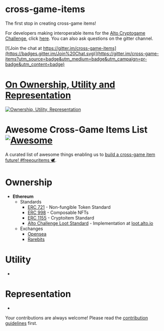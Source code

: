 # cross-game-items

The first stop in creating cross-game items! 

For developers making interoperable items for the [Alto Cryptogame Challenge](https://loot.alto.io/), click [here](docs/acc). You can also ask questions on the gitter channel.

[![Join the chat at https://gitter.im/cross-game-items](https://badges.gitter.im/Join%20Chat.svg)](https://gitter.im/cross-game-items?utm_source=badge&utm_medium=badge&utm_campaign=pr-badge&utm_content=badge)

# [On Ownership, Utility and Representation](https://medium.com/alto-io/what-makes-an-in-game-item-a-cryptoitem-part-1-b3802525bf20)

[![Ownership, Utility, Representation](https://cdn-images-1.medium.com/max/1000/1*pgvO8LJTmc-6_dQj0CXu6w.png)](https://medium.com/alto-io/what-makes-an-in-game-item-a-cryptoitem-part-1-b3802525bf20)

# Awesome Cross-Game Items List [![Awesome](https://cdn.rawgit.com/sindresorhus/awesome/d7305f38d29fed78fa85652e3a63e154dd8e8829/media/badge.svg)](https://github.com/sindresorhus/awesome)


A curated list of awesome things enabling us to [build a cross-game item future! #freeouritems  🕊️](https://hackernoon.com/building-a-cross-game-item-future-3ce16f3aea7c).

Ownership
==
  - **Ethereum**
    - Standards
        * [ERC 721](http://erc721.org/) - Non-fungible Token Standard
        * [ERC 998](https://github.com/ethereum/EIPs/issues/998) - Composable NFTs
        * [ERC 1155](https://github.com/ethereum/EIPs/issues/1155) - Cryptoitem Standard
        * [Alto Challenge Loot Standard](smart-contracts/acc) - Implementation at [loot.alto.io](https://loot.alto.io/)
    - Exchanges
        * [Opensea](http://opensea.io/developers)
        * [Rarebits](https://docs.rarebits.io/docs)

Utility
==
  -    

Representation
==
  -

Your contributions are always welcome! Please read the [contribution guidelines](CONTRIBUTING.md) first.
